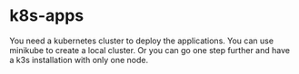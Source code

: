 # k8s-apps

You need a kubernetes cluster to deploy the applications. You can use minikube to create a local cluster. Or you can go one step further and have a k3s installation with only one node.
